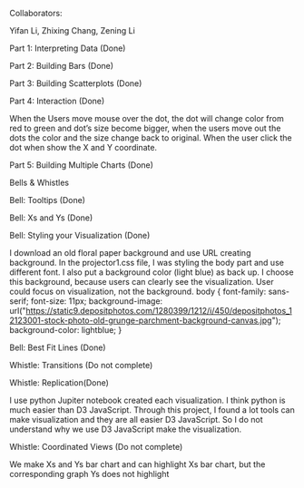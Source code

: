 Collaborators:

Yifan Li, Zhixing Chang, Zening Li

Part 1: Interpreting Data (Done)

Part 2: Building Bars (Done)

Part 3: Building Scatterplots (Done)

Part 4: Interaction (Done)

When the Users move mouse over the dot, the dot will change color from red to green and dot’s size become bigger, when the users move out the dots the color and the size change back to original. When the user click the dot when show the X and Y coordinate.

Part 5: Building Multiple Charts (Done)

Bells & Whistles 

Bell: Tooltips (Done)

Bell: Xs and Ys  (Done)

Bell: Styling your Visualization (Done)

I download an old floral paper background and use URL creating background.  In the projector1.css file, I was styling the body part and use different font. I also put a background color (light blue) as back up. I choose this background, because users can clearly see the visualization. User could focus on visualization, not the background.
body {
    font-family: sans-serif;
    font-size: 11px;
    background-image: url("https://static9.depositphotos.com/1280399/1212/i/450/depositphotos_12123001-stock-photo-old-grunge-parchment-background-canvas.jpg");
    background-color: lightblue;
}

Bell: Best Fit Lines (Done)

Whistle: Transitions (Do not complete)

Whistle: Replication(Done)

I use python Jupiter notebook created each visualization. I think python is much easier than D3 JavaScript. Through this project, I found a lot tools can make visualization and they are all easier D3 JavaScript. So I do not understand why we use D3 JavaScript make the visualization.

Whistle: Coordinated Views (Do not complete)

We make Xs and Ys  bar chart and can highlight Xs bar chart, but the corresponding graph Ys does not highlight  
